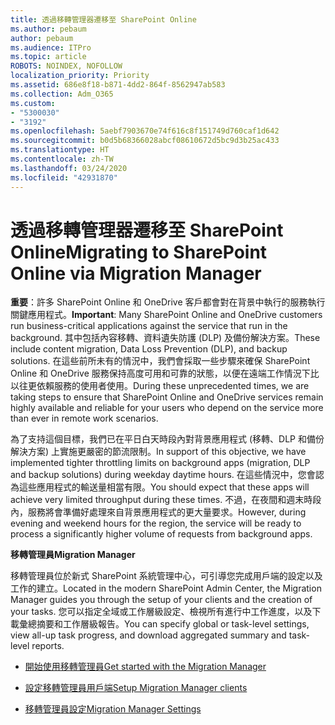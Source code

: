 ```yaml
---
title: 透過移轉管理器遷移至 SharePoint Online
ms.author: pebaum
author: pebaum
ms.audience: ITPro
ms.topic: article
ROBOTS: NOINDEX, NOFOLLOW
localization_priority: Priority
ms.assetid: 686e8f18-b871-4dd2-864f-8562947ab583
ms.collection: Adm_O365
ms.custom:
- "5300030"
- "3192"
ms.openlocfilehash: 5aebf7903670e74f616c8f151749d760caf1d642
ms.sourcegitcommit: b0d5b68366028abcf08610672d5bc9d3b25ac433
ms.translationtype: HT
ms.contentlocale: zh-TW
ms.lasthandoff: 03/24/2020
ms.locfileid: "42931870"
---
```

# <a name="migrating-to-sharepoint-online-via-migration-manager"></a><span data-ttu-id="b62cb-102">透過移轉管理器遷移至 SharePoint Online</span><span class="sxs-lookup"><span data-stu-id="b62cb-102">Migrating to SharePoint Online via Migration Manager</span></span>

<span data-ttu-id="b62cb-103">**重要**：許多 SharePoint Online 和 OneDrive 客戶都會對在背景中執行的服務執行關鍵應用程式。</span><span class="sxs-lookup"><span data-stu-id="b62cb-103">**Important**: Many SharePoint Online and OneDrive customers run business-critical applications against the service that run in the background.</span></span> <span data-ttu-id="b62cb-104">其中包括內容移轉、資料遺失防護 (DLP) 及備份解決方案。</span><span class="sxs-lookup"><span data-stu-id="b62cb-104">These include content migration, Data Loss Prevention (DLP), and backup solutions.</span></span> <span data-ttu-id="b62cb-105">在這些前所未有的情況中，我們會採取一些步驟來確保 SharePoint Online 和 OneDrive 服務保持高度可用和可靠的狀態，以便在遠端工作情況下比以往更依賴服務的使用者使用。</span><span class="sxs-lookup"><span data-stu-id="b62cb-105">During these unprecedented times, we are taking steps to ensure that SharePoint Online and OneDrive services remain highly available and reliable for your users who depend on the service more than ever in remote work scenarios.</span></span>

<span data-ttu-id="b62cb-106">為了支持這個目標，我們已在平日白天時段內對背景應用程式 (移轉、DLP 和備份解決方案) 上實施更嚴密的節流限制。</span><span class="sxs-lookup"><span data-stu-id="b62cb-106">In support of this objective, we have implemented tighter throttling limits on background apps (migration, DLP and backup solutions) during weekday daytime hours.</span></span> <span data-ttu-id="b62cb-107">在這些情況中，您會認為這些應用程式的輸送量相當有限。</span><span class="sxs-lookup"><span data-stu-id="b62cb-107">You should expect that these apps will achieve very limited throughput during these times.</span></span> <span data-ttu-id="b62cb-108">不過，在夜間和週末時段內，服務將會準備好處理來自背景應用程式的更大量要求。</span><span class="sxs-lookup"><span data-stu-id="b62cb-108">However, during evening and weekend hours for the region, the service will be ready to process a significantly higher volume of requests from background apps.</span></span>

<span data-ttu-id="b62cb-109">**移轉管理員**</span><span class="sxs-lookup"><span data-stu-id="b62cb-109">**Migration Manager**</span></span>

<span data-ttu-id="b62cb-110">移轉管理員位於新式 SharePoint 系統管理中心，可引導您完成用戶端的設定以及工作的建立。</span><span class="sxs-lookup"><span data-stu-id="b62cb-110">Located in the modern SharePoint Admin Center, the Migration Manager guides you through the setup of your clients and the creation of your tasks.</span></span> <span data-ttu-id="b62cb-111">您可以指定全域或工作層級設定、檢視所有進行中工作進度，以及下載彙總摘要和工作層級報告。</span><span class="sxs-lookup"><span data-stu-id="b62cb-111">You can specify global or task-level settings, view all-up task progress, and download aggregated summary and task-level reports.</span></span>

- [<span data-ttu-id="b62cb-112">開始使用移轉管理員</span><span class="sxs-lookup"><span data-stu-id="b62cb-112">Get started with the Migration Manager</span></span>](https://docs.microsoft.com/sharepointmigration/mm-get-started)

- [<span data-ttu-id="b62cb-113">設定移轉管理員用戶端</span><span class="sxs-lookup"><span data-stu-id="b62cb-113">Setup Migration Manager clients</span></span>](https://docs.microsoft.com/sharepointmigration/mm-setup-clients)

- [<span data-ttu-id="b62cb-114">移轉管理員設定</span><span class="sxs-lookup"><span data-stu-id="b62cb-114">Migration Manager Settings</span></span>](https://docs.microsoft.com/sharepointmigration/mm-settings)
